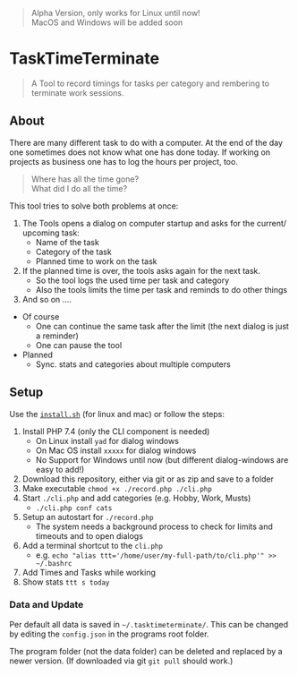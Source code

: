 > Alpha Version, only works for Linux until now!  
> MacOS and Windows will be added soon
# TaskTimeTerminate

> A Tool to record timings for tasks per category and rembering to terminate work sessions.

## About
There are many different task to do with a computer. At the end of the day one sometimes does not know what
one has done today. If working on projects as business one has to log the hours per project, too.

> Where has all the time gone?  
> What did I do all the time?


This tool tries to solve both problems at once:
1. The Tools opens a dialog on computer startup and asks for the current/ upcoming task:
    - Name of the task
    - Category of the task
    - Planned time to work on the task
2. If the planned time is over, the tools asks again for the next task.
    - So the tool logs the used time per task and category
    - Also the tools limits the time per task and reminds to do other things
3. And so on ....

- Of course
    - One can continue the same task after the limit (the next dialog is just a reminder)
    - One can pause the tool
- Planned
    - Sync. stats and categories about multiple computers

## Setup
Use the [`install.sh`](https://raw.githubusercontent.com/KIMB-technologies/TaskTimeTerminate/master/install.sh) (for linux and mac) or follow the steps:

1. Install PHP 7.4 (only the CLI component is needed)
    - On Linux install `yad` for dialog windows
    - On Mac OS install `xxxxx` for dialog windows
    - No Support for Windows until now (but different dialog-windows are easy to add!)
3. Download this repository, either via git or as zip and save to a folder
4. Make executable `chmod +x ./record.php ./cli.php`
5. Start `./cli.php` and add categories (e.g. Hobby, Work, Musts)
    - `./cli.php conf cats`
6. Setup an autostart for `./record.php`
    - The system needs a background process to check for limits and timeouts and to open dialogs
7. Add a terminal shortcut to the `cli.php`
    - e.g. `echo "alias ttt='/home/user/my-full-path/to/cli.php'" >> ~/.bashrc`
8. Add Times and Tasks while working
9. Show stats `ttt s today`

### Data and Update
Per default all data is saved in `~/.tasktimeterminate/`. This can be changed by editing the `config.json` in the programs 
root folder.

The program folder (not the data folder) can be deleted and replaced by a newer version. (If downloaded via git `git pull` should work.)